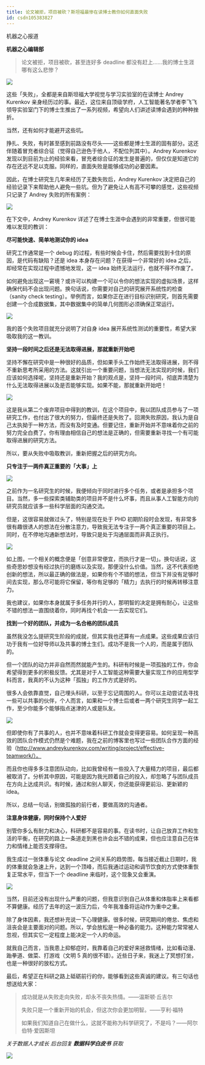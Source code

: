 ```yaml
---
title: 论文被拒，项目被砍？斯坦福最惨在读博士教你如何直面失败
id: csdn105383827
---
```


机器之心报道

**机器之心编辑部**

> 论文被拒，项目被砍，甚至连好多 deadline 都没有赶上……我的博士生涯哪有这么悲惨？

![](../img/edcb86feee948b24bd06ba004fab6cb2.png)

这些「失败」，全都是来自斯坦福大学视觉与学习实验室的在读博士 Andrey Kurenkov 亲身经历过的事。最近，这位来自顶级学府，人工智能著名学者李飞飞领导实验室门下的博士生推出了一系列视频，希望向人们讲述读博会遇到的种种挫折。

当然，还有如何才能避开这些坑。

挣扎、失败，有时甚至感到前路没有尽头——这些都是博士生涯的固有部分。这还伴随着冒充者综合征（觉得自己逊色于他人，不配位列其中）。Andrey Kurenkov 发现以到目前为止的经验来看，冒充者综合征的发生是普遍的，但仅仅是知道它的存在还远不足以克服。同样的，直面失败是能够成功的必要因素。

因此，在博士研究生几年来经历了无数失败后，Andrey Kurenkov 决定把自己的经验记录下来帮助他人避免一些坑。但为了避免让人有高不可攀的感觉，这些视频只记录了 Andrey 失败的所有案例：

![](../img/00a0b18174f4eb5d6bc9d1feb0ab058c.png)

在下文中，Andrey Kurenkov 详述了在博士生涯中会遇到的非常重要，但很可能难以发现的教训：

**尽可能快速、简单地测试你的 idea**

研究工作通常是一个 debug 的过程，有些时候会卡住，然后需要找到卡住的原因，是代码有缺陷？还是 idea 本身存在问题？在获得一个非常好的 idea 之后，却经常在实现过程中遗憾地发现，这一 idea 始终无法运行，也就不得不作废了。

如何避免出现这一窘境？或许可以构建一个可以令你的想法实现的虚拟场景，这样确保代码不会出现问题。换句话说，你需要对自己的研究展开系统性的检查（sanity check testing）。举例而言，如果你正在进行目标识别研究，则首先需要创建一个合成数据集，其中数据集中的简单几何图形必须确保正常运行。

![](../img/27275c3914d89781657f95199420ae53.png)

我的首个失败项目就充分说明了对自身 idea 展开系统性测试的重要性，希望大家吸取我的这一教训。

**坚持一段时间之后还是无法取得进展，那就重新开始吧**

坚持不懈在研究中是一种很好的品质，但如果手头工作始终无法取得进展，则不得不重新思考所采用的方法。这就引出一个重要问题，当想法无法实现的时候，我们应该如何选择呢，坚持还是重新开始？我的观点是，坚持一段时间，彻底弄清楚为什么无法取得进展以及是否能够实现。如果不能，那就重新开始吧！

![](../img/6e5a82808fb969892a39fd190eedaf85.png)

这是我从第二个废弃项目中得到的教训，在这个项目中，我以团队成员参与了一项研究工作，也付出了很大的努力，但最终还是失败了。回溯失败原因，我认为是自己太执拗于一种方法，而没有及时变通。但要记住，重新开始并不意味着你之前的努力完全白费了。你有理由相信自己的想法是正确的，但需要重新寻找一个有可能取得进展的研究方法。

所以，要从失败中吸取教训，重新把握之后的研究方向。

**只专注于一两件真正重要的「大事」上**

![](../img/3446099f9d49074b30330a0506980c42.png)

之前作为一名研究生的时候，我便倾向于同时进行多个任务，或者是承担多个项目。当然，多一些探索类辅助类的项目并不是什么坏事，而且从事人工智能方向的研究员就应该多一些科学层面的沟通交流。

但是，这很容易就做过头了，特别是现在处于 PHD 初期阶段时会发现，有非常多很有趣很诱人的想法在分散注意力，导致我无法专注于一两个真正重要的项目上。同时，在不停地沟通新想法时，导致只是处于沟通层面而非真正执行。

![](../img/9a062d9ef1c21288150ff85255c6682b.png)

如上图，一个相关的概念便是「创意非常便宜，而执行才是一切」。换句话说，这些奇思妙想没有经过执行的磨练以及实现，那便没什么价值。当然，这不代表拒绝创新的想法，所以最正确的做法是，如果你有个不错的想法，但当下并没有足够时间去实现，那么尽可能将它保留，等你有足够的「精力」去执行的时候再转移注意力。

我也建议，如果你本身就属于多任务并行的人，那明智的决定是拥有耐心，让这些不错的想法一直围绕着你，同时再找个机会一一去实现它们。

**找到一个好的团队，并成为一名合格的团队成员**

虽然我没怎么提研究生阶段的成就，但其实我也还算有一点成果。这些成果应该归功于我有一位好导师以及共事的博士生们。成功不是我一个人的，而是属于团队的。

但一个团队的动力并非自然而然就能产生的。科研有时候是一项孤独的工作，你会希望得到更多的积极反馈。尤其是对于人工智能这种需要大量实现工作的应用型学科而言，我真的不认为这种「孤独」的工作方式是好的。

很多人会依靠直觉，自己埋头科研，以至于忘记周围的人。你可以主动尝试去寻找一些可以共事的伙伴，个人而言，如果和一个博士后或者一两个研究生同学一起工作，至少你能多个能够指点迷津的人或是队友。

![](../img/51a2447ca558fa8c8edd43b796d9dc20.png)

但即使你有了共事的人，也并不意味着科研工作就会变得更容易。如何呈现一种高效的团队合作模式仍然是个难题，我在之前的博客里也写过一些团队合作方面的经验（http://www.andreykurenkov.com/writing/project/effective-teamwork/）。

而且你也得多多注意团队动向，比如我曾经有一些投入了大量精力的项目，最后都被取消了。分析其中原因，可能是因为我光顾着自己的投入，却忽略了与团队成员在方向上达成共识。有时候，通过和别人聊天，你还能获得更前沿、更新颖的 idea。

所以，总结一句话，别做孤独的前行者，要做高效的沟通者。

**注意身体健康，同时保持个人爱好**

别管你多么有耐力和决心，科研都不是容易的事。在读书时，让自己放弃工作和生活的平衡，在研究的路上一条道走到黑也许会出不错的成果，但也应注意自己在体力和情绪上能否支撑得住。

我生成过一张体重与论文 deadline 之间关系的趋势图，每当接近截止日期时，我的体重就会急速上升，达到一个顶峰，而后我通过运动和调节饮食的方式使体重恢复正常水平，但当下一个 deadline 来临时，这个现象又会重演。

![](../img/af94c5b87fa5045b51210ea559981330.png)

当然，目前还没有出现什么严重的问题，但我意识到自己从体重和体脂率上来看都不算健康。经历了去年的这一波压力后，今年我准备将运动作为重中之重。

除了身体因素，我还想补充说一下心理健康。很多时候，研究期间的倦怠、焦虑和沮丧会是主要面对的问题。所以，学会放松是一种必备的能力。这种能力常常被人忽视，但其实它一定程度上能决定一个人的命运。

就我自己而言，当我患上抑郁症时，我靠着自己的爱好来拯救情绪，比如看动漫、跆拳道、做菜、打游戏（文明 5 真的很不错）。近些日子来，我迷上了冥想打坐，也是一种很好的放松方式。

最后，希望正在科研之路上砥砺前行的你，能够看到这些真诚的建议。有三句话也想送给大家：

> 成功就是从失败走向失败，却永不丧失热情。——温斯顿·丘吉尔
> 
> 失败只是一个重新开始的机会，但这次你会更加明智。——亨利·福特
> 
> 如果我们知道自己在做什么，这就不能称为科学研究了，不是吗？——阿尔伯特·爱因斯坦

*关于数据人才成长 后台回复* ***数据科学白皮书*** *获取*

![](../img/ac1260bd6d55ebcd4401293b8b1ef5ff.png)